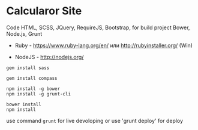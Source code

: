 # Calcularor Site

Code HTML, SCSS, JQuery, RequireJS, Bootstrap, for build project Bower, Node.js, Grunt

* Ruby - https://www.ruby-lang.org/en/ или http://rubyinstaller.org/ (Win)

* NodeJS - http://nodejs.org/

```
gem install sass

gem install compass
```

```
npm install -g bower
npm install -g grunt-cli
```

```
bower install
npm install
```

use command `grunt` for live devoloping or use 'grunt deploy' for deploy